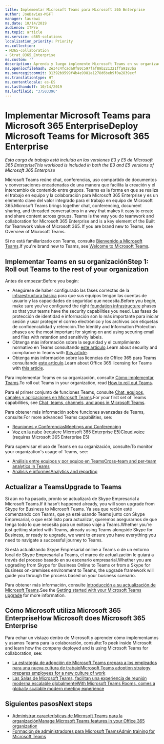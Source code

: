 ```yaml
---
title: Implementar Microsoft Teams para Microsoft 365 Enterprise
author: JoeDavies-MSFT
manager: laurawi
ms.date: 10/14/2019
audience: ITPro
ms.topic: article
ms.service: o365-solutions
localization_priority: Priority
ms.collection:
- M365-collaboration
- Strat_O365_Enterprise
ms.custom: ''
description: Aprenda y luego implemente Microsoft Teams en su organización.
ms.openlocfilehash: 2e34c4fcada0f80c597faf89b221321ffa9183ba
ms.sourcegitcommit: 31392b9599f4b4e9981a1278d6beb9f0a2839ecf
ms.translationtype: HT
ms.contentlocale: es-ES
ms.lasthandoff: 10/14/2019
ms.locfileid: "37503396"
---
```

# <a name="deploy-microsoft-teams-for-microsoft-365-enterprise"></a><span data-ttu-id="1c598-103">Implementar Microsoft Teams para Microsoft 365 Enterprise</span><span class="sxs-lookup"><span data-stu-id="1c598-103">Deploy Microsoft Teams for Microsoft 365 Enterprise</span></span>

<span data-ttu-id="1c598-104">*Esta carga de trabajo está incluida en las versiones E3 y E5 de Microsoft 365 Enterprise*</span><span class="sxs-lookup"><span data-stu-id="1c598-104">*This workload is included in both the E3 and E5 versions of Microsoft 365 Enterprise*</span></span>

<span data-ttu-id="1c598-p101">Microsoft Teams reúne chat, conferencias, uso compartido de documentos y conversaciones encadenadas de una manera que facilita la creación y el intercambio de contenido entre grupos. Teams es la forma en que se realiza el trabajo en equipo y la colaboración para Microsoft 365 Enterprise y es un elemento clave del valor integrado para el trabajo en equipo de Microsoft 365.</span><span class="sxs-lookup"><span data-stu-id="1c598-p101">Microsoft Teams brings together chat, conferencing, document sharing, and threaded conversations in a way that makes it easy to create and share content across groups. Teams is the way you do teamwork and collaboration for Microsoft 365 Enterprise and is a key element of the Built for Teamwork value of Microsoft 365. If you are brand new to Teams, see Overview of Microsoft Teams.</span></span> 

<span data-ttu-id="1c598-107">Si no está familiarizado con Teams, consulte [Bienvenido a Microsoft Teams](https://docs.microsoft.com/MicrosoftTeams/teams-overview).</span><span class="sxs-lookup"><span data-stu-id="1c598-107">If you're brand new to Teams, see [Welcome to Microsoft Teams](https://docs.microsoft.com/MicrosoftTeams/teams-overview).</span></span> 


## <a name="roll-out-teams-to-your-organization"></a><span data-ttu-id="1c598-108">Implementar Teams en su organización</span><span class="sxs-lookup"><span data-stu-id="1c598-108">Step 1: Roll out Teams to the rest of your organization</span></span>

<span data-ttu-id="1c598-109">Antes de empezar:</span><span class="sxs-lookup"><span data-stu-id="1c598-109">Before you begin:</span></span>

- <span data-ttu-id="1c598-110">Asegúrese de haber configurado las fases correctas de la [infraestructura básica](deploy-foundation-infrastructure.md) para que sus equipos tengan las cuentas de usuario y las capacidades de seguridad que necesita.</span><span class="sxs-lookup"><span data-stu-id="1c598-110">Before you begin, make sure you've configured the right [foundation infrastructure](deploy-foundation-infrastructure.md) phases so that your teams have the security capabilities you need.</span></span> <span data-ttu-id="1c598-111">Las fases de protección de identidad e información son lo más importante para iniciar sesión y usar proteger el correo electrónico y los archivos con etiquetas de confidencialidad y retención.</span><span class="sxs-lookup"><span data-stu-id="1c598-111">The Identity and Information Protection phases are the most important for signing on and using securing email and files with retention and sensitivity labels.</span></span>
- <span data-ttu-id="1c598-112">Obtenga más información sobre la seguridad y el cumplimiento normativo en Teams consultando [este artículo](https://docs.microsoft.com/microsoftteams/security-compliance-overview).</span><span class="sxs-lookup"><span data-stu-id="1c598-112">Learn about security and compliance in Teams with [this article](https://docs.microsoft.com/microsoftteams/security-compliance-overview).</span></span>
- <span data-ttu-id="1c598-113">Obtenga más información sobre las licencias de Office 365 para Teams consultando [este artículo](https://docs.microsoft.com/microsoftteams/office-365-licensing).</span><span class="sxs-lookup"><span data-stu-id="1c598-113">Learn about Office 365 licensing for Teams with [this article](https://docs.microsoft.com/microsoftteams/office-365-licensing).</span></span>

<span data-ttu-id="1c598-114">Para implementar Teams en su organización, consulte [Cómo implementar Teams](https://docs.microsoft.com/microsoftteams/how-to-roll-out-teams).</span><span class="sxs-lookup"><span data-stu-id="1c598-114">To roll out Teams in your organization, read [How to roll out Teams](https://docs.microsoft.com/microsoftteams/how-to-roll-out-teams).</span></span>

<span data-ttu-id="1c598-115">Para el primer conjunto de funciones Teams, consulte [Chat, equipos, canales y aplicaciones en Microsoft Teams](https://docs.microsoft.com/MicrosoftTeams/deploy-chat-teams-channels-microsoft-teams-landing-page).</span><span class="sxs-lookup"><span data-stu-id="1c598-115">For your first set of Teams capabilities, see [Chat, teams, channels, and apps in Microsoft Teams](https://docs.microsoft.com/MicrosoftTeams/deploy-chat-teams-channels-microsoft-teams-landing-page).</span></span>

<span data-ttu-id="1c598-116">Para obtener más información sobre funciones avanzadas de Teams, consulte:</span><span class="sxs-lookup"><span data-stu-id="1c598-116">For more advanced Teams capabilities, see:</span></span>

- [<span data-ttu-id="1c598-117">Reuniones y Conferencias</span><span class="sxs-lookup"><span data-stu-id="1c598-117">Meetings and Conferencing</span></span>](https://docs.microsoft.com/microsoftteams/deploy-meetings-microsoft-teams-landing-page)
- <span data-ttu-id="1c598-118">[Voz en la nube](https://docs.microsoft.com/microsoftteams/cloud-voice-landing-page) (requiere Microsoft 365 Enterprise E5)</span><span class="sxs-lookup"><span data-stu-id="1c598-118">[Cloud voice](https://docs.microsoft.com/microsoftteams/cloud-voice-landing-page) (requires Microsoft 365 Enterprise E5)</span></span>

<span data-ttu-id="1c598-119">Para supervisar el uso de Teams en su organización, consulte:</span><span class="sxs-lookup"><span data-stu-id="1c598-119">To monitor your organization's usage of Teams, see:</span></span>

- [<span data-ttu-id="1c598-120">Análisis entre equipos y por equipo en Teams</span><span class="sxs-lookup"><span data-stu-id="1c598-120">Cross-team and per-team analytics in Teams</span></span>](https://docs.microsoft.com/microsoftteams/teams-analytics-and-reports/cross-team-per-team-analytics)
- [<span data-ttu-id="1c598-121">Análisis e informes</span><span class="sxs-lookup"><span data-stu-id="1c598-121">Analytics and reporting</span></span>](https://docs.microsoft.com/microsoftteams/teams-analytics-and-reports/teams-reporting-reference)


## <a name="upgrade-to-teams"></a><span data-ttu-id="1c598-122">Actualizar a Teams</span><span class="sxs-lookup"><span data-stu-id="1c598-122">Upgrade to Teams</span></span>

<span data-ttu-id="1c598-123">Si aún no ha pasado, pronto se actualizará de Skype Empresarial a Microsoft Teams.</span><span class="sxs-lookup"><span data-stu-id="1c598-123">If it hasn’t happened already, you will soon upgrade from Skype for Business to Microsoft Teams.</span></span> <span data-ttu-id="1c598-124">Ya sea que recién esté comenzando con Teams, que ya esté usando Teams junto con Skype Empresarial, o que esté listo para actualizar, queremos asegurarnos de que tenga todo lo que necesita para un exitoso viaje a Teams.</span><span class="sxs-lookup"><span data-stu-id="1c598-124">Whether you’re just getting started with Teams, already using Teams alongside Skype for Business, or ready to upgrade, we want to ensure you have everything you need to navigate a successful journey to Teams.</span></span>

<span data-ttu-id="1c598-125">Si está actualizando Skype Empresarial online a Teams o de un entorno local de Skype Empresarial a Teams, el marco de actualización le guiará a través del proceso basado en su escenario empresarial.</span><span class="sxs-lookup"><span data-stu-id="1c598-125">Whether you are upgrading from Skype for Business Online to Teams or from a Skype for Business on-premises environment to Teams, the upgrade framework will guide you through the process based on your business scenario.</span></span>
 
<span data-ttu-id="1c598-126">Para obtener más información, consulte [Introducción a su actualización de Microsoft Teams](https://docs.microsoft.com/MicrosoftTeams/upgrade-start-here).</span><span class="sxs-lookup"><span data-stu-id="1c598-126">See the [Getting started with your Microsoft Teams upgrade](https://docs.microsoft.com/MicrosoftTeams/upgrade-start-here) for more information.</span></span>

## <a name="how-microsoft-does-microsoft-365-enterprise"></a><span data-ttu-id="1c598-127">Cómo Microsoft utiliza Microsoft 365 Enterprise</span><span class="sxs-lookup"><span data-stu-id="1c598-127">How Microsoft does Microsoft 365 Enterprise</span></span>

<span data-ttu-id="1c598-128">Para echar un vistazo dentro de Microsoft y aprender cómo implementamos y usamos Teams para la colaboración, consulte:</span><span class="sxs-lookup"><span data-stu-id="1c598-128">To peek inside Microsoft and learn how the company deployed and is using Microsoft Teams for collaboration, see:</span></span>

- [<span data-ttu-id="1c598-129">La estrategia de adopción de Microsoft Teams prepara a los empleados para una nueva cultura de trabajo</span><span class="sxs-lookup"><span data-stu-id="1c598-129">Microsoft Teams adoption strategy prepares employees for a new culture of work</span></span>](https://www.microsoft.com/es-ES/itshowcase/microsoft-teams-adoption-strategy-prepares-employees-for-a-new-culture-of-work)
- [<span data-ttu-id="1c598-130">Las Salas de Microsoft Teams, facilitan una experiencia de reunión moderna escalable globalmente</span><span class="sxs-lookup"><span data-stu-id="1c598-130">With Microsoft Teams Rooms, comes a globally scalable modern meeting experience</span></span>](https://www.microsoft.com/es-ES/itshowcase/with-microsoft-teams-rooms-comes-a-globally-scalable-modern-meeting-experience)

## <a name="next-steps"></a><span data-ttu-id="1c598-131">Siguientes pasos</span><span class="sxs-lookup"><span data-stu-id="1c598-131">Next steps</span></span>

- [<span data-ttu-id="1c598-132">Administrar características de Microsoft Teams para la organización</span><span class="sxs-lookup"><span data-stu-id="1c598-132">Manage Microsoft Teams features in your Office 365 organization</span></span>](https://docs.microsoft.com/microsoftteams/enable-features-office-365)
- [<span data-ttu-id="1c598-133">Formación de administradores para Microsoft Teams</span><span class="sxs-lookup"><span data-stu-id="1c598-133">Admin training for Microsoft Teams</span></span>](https://docs.microsoft.com/microsoftteams/itadmin-readiness)

<!--

## Phase 1: Envision

In this phase, you gather the people for your Teams deployment and determine how your organization will use Teams to address its business needs.

### Step 1: Gather your Teams deployment members

For a successful deployment of Teams on top of the Microsoft 365 [foundation infrastructure](deploy-foundation-infrastructure.md), you need to get the right people for input and feedback. Key people include business decision makers, IT staff such as architects and implementers, and advocates for your end users. 

These three groups ensure that your Teams deployment includes considerations that address business needs, technical aspects of licensing and security, and that Teams is something that your typical users will use.

#### Result

A list of people that represent the business, technical, and end user perspectives of your organization.

### Step 2: Determine and prioritize your Teams business scenarios
Teams can be used for many different purposes. You need to figure out which purposes map to your business needs on the separate levels of your organization, your business groups, your departments, and individual working and project teams. Take a look at the [Microsoft 365 Productivity Library](https://www.microsoft.com/microsoft-365/success/?rtc=1) for examples to help you define Teams scenarios. 

You should target Teams to address fast-moving and highly collaborative teams that work closely together and require many more facilities than just email with Exchange Online can provide. Examples are live group chats with a recorded history and a common and easy-to-find place to store files and notes. 

One way to see the benefits of Teams is to examine how a team or v-team interacts today, and then find an appropriate Teams scenario that replaces the interaction and provides easier ways to collaborate and provide additional capabilities.

#### Microsoft Teams for highly regulated data

Highly regulated data is subject to regional regulations or is the most valuable data for your organization, such as trade secrets, financial or human resources information, and organization strategy. You can configure a team for restricted access, data classification, data loss prevention, and encryption for this type of data. For the details, see [Microsoft Teams and SharePoint Online sites for highly regulated data](teams-sharepoint-online-sites-highly-regulated-data.md).

#### Result

A list of Teams scenarios that address your organization’s needs for collaboration and teamwork.

## Phase 2: Onboard

In this phase, you plan for the technical aspects of a Teams deployment and start rolling out Teams to selected groups of users.

### Prerequisites: Identity and device access configuration

To protect access to teams, ensure that you have configured [identity and device access policies](identity-access-policies.md) and the [recommended SharePoint Online access policies](sharepoint-file-access-policies.md).

### Step 1: Complete your technical planning

Before you begin technical planning, determine whether you want to use FastTrack. If your organization has over 50 seats and is participating in an [eligible plan](https://docs.microsoft.com/fasttrack/O365-fasttrack-benefit-for-office-365, you can use [FastTrack for Microsoft 365](https://fasttrack.microsoft.com/microsoft365), *available at no additional cost* to guide you through planning, deployment and service adoption. Or, you can complete this work yourself using our FastTrack Onboarding Wizards, which are available from [FastTrack](https://fasttrack.microsoft.com/) once you sign in with your Microsoft 365 account.

If you are doing your own planning (or in conjunction with FastTrack), you need to determine if your network and organization are ready for Teams. It is especially important that you meet the exit criteria for [networking](networking-infrastructure.md) in your foundation infrastructure for users connected to your organization network. Pay special attention to bandwidth, throughput, and traffic delays to maximize performance for Teams-based meetings.

Use these resources to prepare the technical aspects of your organization for a Teams rollout: 

- [Check your environment's readiness for Teams](https://docs.microsoft.com/MicrosoftTeams/environment-readiness)
- [Prepare your network for Teams](https://docs.microsoft.com/MicrosoftTeams/prepare-network)
- [Office 365 URLs and IP address ranges](https://docs.microsoft.com/MicrosoftTeams/office-365-urls-ip-address-ranges)

For a better understanding of security in Teams, review the following additional resources:

- [Overview of security and compliance in Teams](https://docs.microsoft.com/MicrosoftTeams/security-compliance-overview)
- [Office 365 groups and Teams](https://docs.microsoft.com/MicrosoftTeams/office-365-groups)
- [Guest access in Teams](https://docs.microsoft.com/microsoftteams/guest-access)

Next, use these resources to understand Teams licensing and to perform the setup of Teams for your organization:

- [Office 365 licensing for Teams](https://docs.microsoft.com/MicrosoftTeams/office-365-licensing)
- [Manage user access to Microsoft Teams](https://docs.microsoft.com/MicrosoftTeams/user-access)
- [Get clients for Microsoft Teams](https://docs.microsoft.com/MicrosoftTeams/get-clients)
- [Turn on Microsoft Teams in your organization](https://docs.microsoft.com/MicrosoftTeams/office-365-set-up)
- [Manage Microsoft Teams features for your organization](https://docs.microsoft.com/MicrosoftTeams/enable-features-office-365)

#### Result

Your network, security, and Microsoft 365 licensing planning are done and you are ready to begin rolling out Teams to selected groups in your organization.

### Step 2: Run an IT pilot

In most medium-sized and large organizations, you should run an IT pilot with your stakeholders from Phase 1, early adopters, and technical enthusiasts. During the IT pilot:

- Choose a Teams business scenario in which your IT pilot participants can practice. See the [Microsoft Teams getting started kit](http://microsoft.com/download/56505) for ideas.
- Give your pilot participants a set of exercises to test Teams-based chats, meetings, file storage, meetings, and other capabilities.
- Determine your change management strategy and produce materials to drive organization-wide user adoption. 

  Change management materials can include email announcement text, internal training plans, hallway posters, and presentations. These materials will inform your organization about Teams and its benefits with the goals of raising awareness and driving usage. See [change management strategy for Microsoft Teams](https://docs.microsoft.com/MicrosoftTeams/change-management-strategy) for some ideas.

- Have your IT pilot participants review the change management strategy materials based on their experiences. They can provide tips on best practices and advice on how to best describe the benefits of Teams and how to use it for collaboration.

#### Result

Your Teams IT pilot is complete and the initial change management materials have been developed, reviewed, and refined.

### Step 3: Roll out to a business group

After completing your IT pilot, roll out Teams to a business group or department in your organization. This rollout should include:

- Identification of key business scenarios for Teams within the business group.
- Announcement activities to inform users of the expectations and timelines for Teams usage for departmental, work, or project teams.
- Delivery of [user training on Teams](https://docs.microsoft.com/microsoftteams/training-microsoft-teams-landing-page) or links to resources to introduce Teams and how to use it.
- A feedback mechanism, such as a central team containing everyone in the business group, to collect comments and issues from users in the business group.

During the rollout, you can refine your change management materials in preparation for the organization-wide rollout.

#### Result

A business group is up and running with Teams and the change management materials have been tested and refined.

## Phase 3: Drive value

In this phase, you complete the rollout of Teams to your organization and support your users so that they are realizing its benefits.

### Step 1: Roll out Teams to the rest of your organization

After completing your rollout to a targeted business group, roll out Teams to the rest of your organization. This rollout should include:

- Identification of key business scenarios for Teams within your separate business groups.
- Use of your refined change management materials for announcement activities to inform your organization of the expectations and timelines for Teams usage for departmental, work, or project teams.
- Delivery of [user training on Teams](https://docs.microsoft.com/microsoftteams/training-microsoft-teams-landing-page) or links to resources to introduce Teams and how to use it.
- A feedback mechanism, such as a central team containing everyone, to collect comments and act on issues from organization users. If your organization has less than 2500 individuals, use a public team or channel in Teams. Otherwise, use a public group in Yammer.

#### Result

Your organization is up and running and your change management strategy is in place to inform, train, and enable users to begin using Teams.

### Step 2: Measure usage, manage satisfaction, and drive adoption

After rolling out Teams to your entire organization, you must continue to employ your change management strategy to:

- Have your leadership promote Teams as the teamwork and collaboration tool for the organization.
- Encourage individuals to use it for business group, departmental, work, and project team communications and collaboration.

Here are some suggested activities:

- See [Success factors for Office 365](https://aka.ms/successfactors) to learn about general best practices for cloud service adoption. 
- See [Office 365 activity reports](https://support.office.com/article/Activity-Reports-in-the-Office-365-admin-center-0d6dfb17-8582-4172-a9a9-aed798150263) to understand Office 365 service usage across your organization. If you aren’t an Office 365 global admin for your organization, ask someone who is to grant your user account Reports Reader permissions so you can access activity reports.
- Monitor your feedback venue (a public channel in a central team or a public Yammer group) for issues and feedback from individuals about their experiences with Teams. Address questions and issues as quickly as you can to prevent frustration and abandonment of Teams by individuals.
- Identify and nurture your champions in each business group and highlight their accomplishments and best practices using Teams. Reflect their successes out to the organization to show project success and adoption. Endorsement by technical leaders within a business group can exert a powerful influence over leaders and peers.

#### Result

Your organization has adopted Teams as its collaboration and teamwork tool.


--> 

